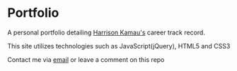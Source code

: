<h1>Portfolio</h1>
<p>A personal portfolio detailing <a href="https://github.com/Harrisonkamau/">Harrison Kamau's</a> career track record.</p>
<p>This site utilizes technologies such as JavaScript(jQuery), HTML5 and CSS3</p>
<p>Contact me via <a href="kamauharrison87@gmail.com">email</a> or leave a comment on this repo</p>
